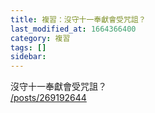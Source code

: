 ```yaml
---
title: 複習：沒守十一奉獻會受咒詛？
last_modified_at: 1664366400
category: 複習
tags: []
sidebar: 
---
```


<p>沒守十一奉獻會受咒詛？<br/>
<a href="/posts/269192644" target="_blank">/posts/269192644</a></p>
<p> </p>

